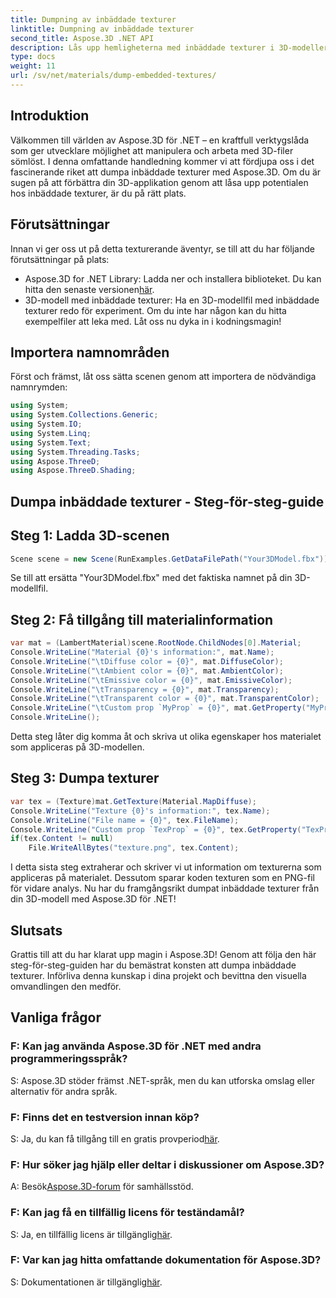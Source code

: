 ```yaml
---
title: Dumpning av inbäddade texturer
linktitle: Dumpning av inbäddade texturer
second_title: Aspose.3D .NET API
description: Lås upp hemligheterna med inbäddade texturer i 3D-modeller med Aspose.3D för .NET. Dyk in i vår steg-för-steg-guide för sömlös integration. Ladda ner din kostnadsfria testversion nu!
type: docs
weight: 11
url: /sv/net/materials/dump-embedded-textures/
---
```

## Introduktion
Välkommen till världen av Aspose.3D för .NET – en kraftfull verktygslåda som ger utvecklare möjlighet att manipulera och arbeta med 3D-filer sömlöst. I denna omfattande handledning kommer vi att fördjupa oss i det fascinerande riket att dumpa inbäddade texturer med Aspose.3D. Om du är sugen på att förbättra din 3D-applikation genom att låsa upp potentialen hos inbäddade texturer, är du på rätt plats.
## Förutsättningar
Innan vi ger oss ut på detta texturerande äventyr, se till att du har följande förutsättningar på plats:
-  Aspose.3D for .NET Library: Ladda ner och installera biblioteket. Du kan hitta den senaste versionen[här](https://releases.aspose.com/3d/net/).
- 3D-modell med inbäddade texturer: Ha en 3D-modellfil med inbäddade texturer redo för experiment. Om du inte har någon kan du hitta exempelfiler att leka med.
Låt oss nu dyka in i kodningsmagin!
## Importera namnområden
Först och främst, låt oss sätta scenen genom att importera de nödvändiga namnrymden:
```csharp
using System;
using System.Collections.Generic;
using System.IO;
using System.Linq;
using System.Text;
using System.Threading.Tasks;
using Aspose.ThreeD;
using Aspose.ThreeD.Shading;
```
## Dumpa inbäddade texturer - Steg-för-steg-guide

## Steg 1: Ladda 3D-scenen
```csharp
Scene scene = new Scene(RunExamples.GetDataFilePath("Your3DModel.fbx"));
```
Se till att ersätta "Your3DModel.fbx" med det faktiska namnet på din 3D-modellfil.
## Steg 2: Få tillgång till materialinformation
```csharp
var mat = (LambertMaterial)scene.RootNode.ChildNodes[0].Material;
Console.WriteLine("Material {0}'s information:", mat.Name);
Console.WriteLine("\tDiffuse color = {0}", mat.DiffuseColor);
Console.WriteLine("\tAmbient color = {0}", mat.AmbientColor);
Console.WriteLine("\tEmissive color = {0}", mat.EmissiveColor);
Console.WriteLine("\tTransparency = {0}", mat.Transparency);
Console.WriteLine("\tTransparent color = {0}", mat.TransparentColor);
Console.WriteLine("\tCustom prop `MyProp` = {0}", mat.GetProperty("MyProp"));
Console.WriteLine();
```
Detta steg låter dig komma åt och skriva ut olika egenskaper hos materialet som appliceras på 3D-modellen.
## Steg 3: Dumpa texturer
```csharp
var tex = (Texture)mat.GetTexture(Material.MapDiffuse);
Console.WriteLine("Texture {0}'s information:", tex.Name);
Console.WriteLine("File name = {0}", tex.FileName);
Console.WriteLine("Custom prop `TexProp` = {0}", tex.GetProperty("TexProp"));
if(tex.Content != null)
    File.WriteAllBytes("texture.png", tex.Content);
```
I detta sista steg extraherar och skriver vi ut information om texturerna som appliceras på materialet. Dessutom sparar koden texturen som en PNG-fil för vidare analys.
Nu har du framgångsrikt dumpat inbäddade texturer från din 3D-modell med Aspose.3D för .NET!
## Slutsats
Grattis till att du har klarat upp magin i Aspose.3D! Genom att följa den här steg-för-steg-guiden har du bemästrat konsten att dumpa inbäddade texturer. Införliva denna kunskap i dina projekt och bevittna den visuella omvandlingen den medför.
## Vanliga frågor

### F: Kan jag använda Aspose.3D för .NET med andra programmeringsspråk?
S: Aspose.3D stöder främst .NET-språk, men du kan utforska omslag eller alternativ för andra språk.
### F: Finns det en testversion innan köp?
 S: Ja, du kan få tillgång till en gratis provperiod[här](https://releases.aspose.com/).
### F: Hur söker jag hjälp eller deltar i diskussioner om Aspose.3D?
 A: Besök[Aspose.3D-forum](https://forum.aspose.com/c/3d/18) för samhällsstöd.
### F: Kan jag få en tillfällig licens för teständamål?
 S: Ja, en tillfällig licens är tillgänglig[här](https://purchase.aspose.com/temporary-license/).
### F: Var kan jag hitta omfattande dokumentation för Aspose.3D?
 S: Dokumentationen är tillgänglig[här](https://reference.aspose.com/3d/net/).